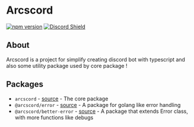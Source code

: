 # Arcscord

[![npm version](https://badge.fury.io/js/arcscord.svg)](https://www.npmjs.com/package/arcscord)
[![Discord Shield](https://discord.com/api/guilds/1012097557532528791/widget.png?style=shield)](https://discord.gg/4geBanVWGR)
## About

Arcscord is a project for simplify creating discord bot with typescript and also some utility package used by core
package !

## Packages

- `arcscord` - [source](https://github.com/Arcoz0308/arcscord/tree/main/packages/arcscord) - The core package
- `@arcscord/error` - [source](https://github.com/Arcoz0308/arcscord/tree/main/packages/error) - A package for golang
  like error handling
- `@arcscord/better-error` - [source](https://github.com/Arcoz0308/arcscord/tree/main/packages/better_error) - A package
  that extends Error class, with more functions like debugs
